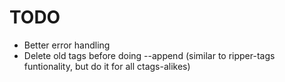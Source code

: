 # TODO

* Better error handling
* Delete old tags before doing --append (similar to ripper-tags funtionality, but do it for all ctags-alikes)
